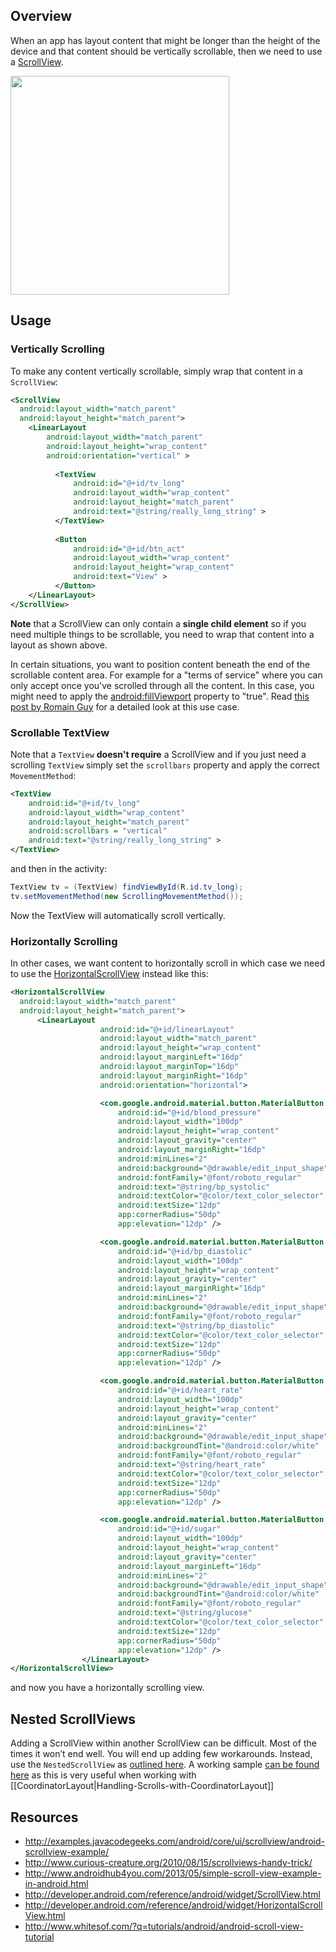 ## Overview

When an app has layout content that might be longer than the height of the device and that content should be vertically scrollable, then we need to use a [ScrollView](http://developer.android.com/reference/android/widget/ScrollView.html).

<img src="https://i.imgur.com/1TaIN6g.gif" width="350" />

## Usage

### Vertically Scrolling

To make any content vertically scrollable, simply wrap that content in a `ScrollView`:

```xml
<ScrollView
  android:layout_width="match_parent"
  android:layout_height="match_parent">
    <LinearLayout
        android:layout_width="match_parent"
        android:layout_height="wrap_content"
        android:orientation="vertical" >   
        
          <TextView
              android:id="@+id/tv_long"
              android:layout_width="wrap_content"
              android:layout_height="match_parent"
              android:text="@string/really_long_string" >
          </TextView>
  
          <Button
              android:id="@+id/btn_act"
              android:layout_width="wrap_content"
              android:layout_height="wrap_content"
              android:text="View" >
          </Button>
    </LinearLayout>
</ScrollView>
```

**Note** that a ScrollView can only contain a **single child element** so if you need multiple things to be scrollable, you need to wrap that content into a layout as shown above. 

In certain situations, you want to position content beneath the end of the scrollable content area. For example for a "terms of service" where you can only accept once you've scrolled through all the content. In this case, you might need to apply the [android:fillViewport](http://developer.android.com/reference/android/widget/ScrollView.html#attr_android:fillViewport) property to "true". Read [this post by Romain Guy](http://www.curious-creature.org/2010/08/15/scrollviews-handy-trick/) for a detailed look at this use case.

### Scrollable TextView

Note that a `TextView` **doesn't require** a ScrollView and if you just need a scrolling `TextView` simply set the `scrollbars` property and apply the correct `MovementMethod`:

```xml
<TextView
    android:id="@+id/tv_long"
    android:layout_width="wrap_content"
    android:layout_height="match_parent"
    android:scrollbars = "vertical"
    android:text="@string/really_long_string" >
</TextView>
```

and then in the activity:

```java
TextView tv = (TextView) findViewById(R.id.tv_long);
tv.setMovementMethod(new ScrollingMovementMethod());
```

Now the TextView will automatically scroll vertically.

### Horizontally Scrolling

In other cases, we want content to horizontally scroll in which case we need to use the [HorizontalScrollView](http://developer.android.com/reference/android/widget/HorizontalScrollView.html) instead like this:

```xml
<HorizontalScrollView
  android:layout_width="match_parent"
  android:layout_height="match_parent">
      <LinearLayout
                    android:id="@+id/linearLayout"
                    android:layout_width="match_parent"
                    android:layout_height="wrap_content"
                    android:layout_marginLeft="16dp"
                    android:layout_marginTop="16dp"
                    android:layout_marginRight="16dp"
                    android:orientation="horizontal">

                    <com.google.android.material.button.MaterialButton
                        android:id="@+id/blood_pressure"
                        android:layout_width="100dp"
                        android:layout_height="wrap_content"
                        android:layout_gravity="center"
                        android:layout_marginRight="16dp"
                        android:minLines="2"
                        android:background="@drawable/edit_input_shape"
                        android:fontFamily="@font/roboto_regular"
                        android:text="@string/bp_systolic"
                        android:textColor="@color/text_color_selector"
                        android:textSize="12dp"
                        app:cornerRadius="50dp"
                        app:elevation="12dp" />

                    <com.google.android.material.button.MaterialButton
                        android:id="@+id/bp_diastolic"
                        android:layout_width="100dp"
                        android:layout_height="wrap_content"
                        android:layout_gravity="center"
                        android:layout_marginRight="16dp"
                        android:minLines="2"
                        android:background="@drawable/edit_input_shape"
                        android:fontFamily="@font/roboto_regular"
                        android:text="@string/bp_diastolic"
                        android:textColor="@color/text_color_selector"
                        android:textSize="12dp"
                        app:cornerRadius="50dp"
                        app:elevation="12dp" />

                    <com.google.android.material.button.MaterialButton
                        android:id="@+id/heart_rate"
                        android:layout_width="100dp"
                        android:layout_height="wrap_content"
                        android:layout_gravity="center"
                        android:minLines="2"
                        android:background="@drawable/edit_input_shape"
                        android:backgroundTint="@android:color/white"
                        android:fontFamily="@font/roboto_regular"
                        android:text="@string/heart_rate"
                        android:textColor="@color/text_color_selector"
                        android:textSize="12dp"
                        app:cornerRadius="50dp"
                        app:elevation="12dp" />

                    <com.google.android.material.button.MaterialButton
                        android:id="@+id/sugar"
                        android:layout_width="100dp"
                        android:layout_height="wrap_content"
                        android:layout_gravity="center"
                        android:layout_marginLeft="16dp"
                        android:minLines="2"
                        android:background="@drawable/edit_input_shape"
                        android:backgroundTint="@android:color/white"
                        android:fontFamily="@font/roboto_regular"
                        android:text="@string/glucose"
                        android:textColor="@color/text_color_selector"
                        android:textSize="12dp"
                        app:cornerRadius="50dp"
                        app:elevation="12dp" />
                </LinearLayout>
</HorizontalScrollView>
```

and now you have a horizontally scrolling view.

## Nested ScrollViews

Adding a ScrollView within another ScrollView can be difficult. Most of the times it won’t end well. You will end up adding few workarounds. Instead, use the `NestedScrollView` as [outlined here](http://ivankocijan.xyz/android-nestedscrollview/). A working sample [can be found here](https://github.com/chrisbanes/cheesesquare/blob/master/app/src/main/res/layout/activity_detail.xml#L61) as this is very useful when working with [[CoordinatorLayout|Handling-Scrolls-with-CoordinatorLayout]]

## Resources

* <http://examples.javacodegeeks.com/android/core/ui/scrollview/android-scrollview-example/>
* <http://www.curious-creature.org/2010/08/15/scrollviews-handy-trick/>
* <http://www.androidhub4you.com/2013/05/simple-scroll-view-example-in-android.html>
* <http://developer.android.com/reference/android/widget/ScrollView.html>
* <http://developer.android.com/reference/android/widget/HorizontalScrollView.html>
* <http://www.whitesof.com/?q=tutorials/android/android-scroll-view-tutorial>